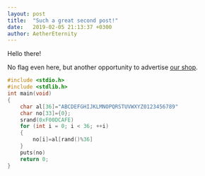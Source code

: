 ```yaml
---
layout: post
title:  "Such a great second post!"
date:   2019-02-05 21:13:37 +0300
author: AetherEternity
---
```

Hello there!

No flag even here, but another opportunity to advertise [our shop][shop].

```C
#include <stdio.h>
#include <stdlib.h>
int main(void)
{
	char al[36]="ABCDEFGHIJKLMNOPQRSTUVWXYZ0123456789"
	char no[33]={0};
	srand(0xF00DCAFE)
	for (int i = 0; i < 36; ++i)
	{
		no[i]=al[rand()%36]
	}
	puts(no)
	return 0;
}
```

[shop]: https://kappactf.ru/shop/

